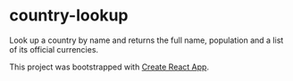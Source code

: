 # country-lookup
Look up a country by name and returns the full name, population and a list of its official currencies.

This project was bootstrapped with [Create React App](https://github.com/facebook/create-react-app).

